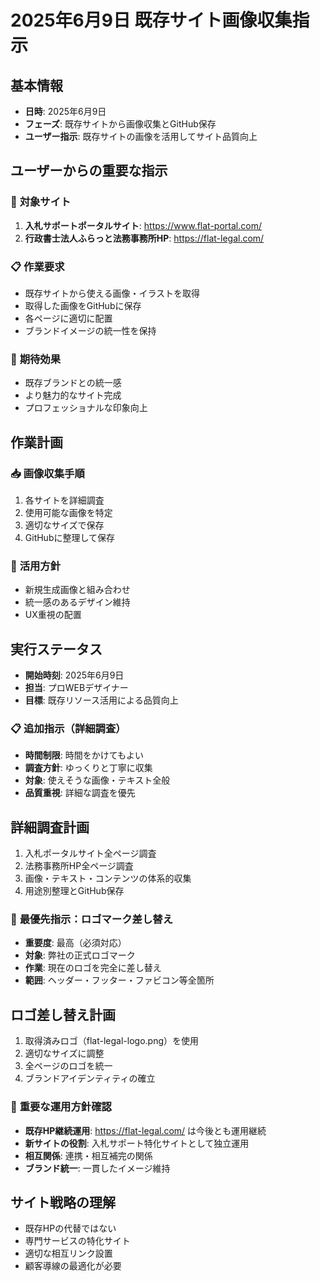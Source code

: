 # 2025年6月9日 既存サイト画像収集指示

## 基本情報
- **日時**: 2025年6月9日
- **フェーズ**: 既存サイトから画像収集とGitHub保存
- **ユーザー指示**: 既存サイトの画像を活用してサイト品質向上

## ユーザーからの重要な指示

### 🔗 **対象サイト**
1. **入札サポートポータルサイト**: https://www.flat-portal.com/
2. **行政書士法人ふらっと法務事務所HP**: https://flat-legal.com/

### 📋 **作業要求**
- 既存サイトから使える画像・イラストを取得
- 取得した画像をGitHubに保存
- 各ページに適切に配置
- ブランドイメージの統一性を保持

### 🎯 **期待効果**
- 既存ブランドとの統一感
- より魅力的なサイト完成
- プロフェッショナルな印象向上

## 作業計画

### 📥 **画像収集手順**
1. 各サイトを詳細調査
2. 使用可能な画像を特定
3. 適切なサイズで保存
4. GitHubに整理して保存

### 🎨 **活用方針**
- 新規生成画像と組み合わせ
- 統一感のあるデザイン維持
- UX重視の配置

## 実行ステータス
- **開始時刻**: 2025年6月9日
- **担当**: プロWEBデザイナー
- **目標**: 既存リソース活用による品質向上



### 📋 **追加指示（詳細調査）**
- **時間制限**: 時間をかけてもよい
- **調査方針**: ゆっくりと丁寧に収集
- **対象**: 使えそうな画像・テキスト全般
- **品質重視**: 詳細な調査を優先

## 詳細調査計画
1. 入札ポータルサイト全ページ調査
2. 法務事務所HP全ページ調査
3. 画像・テキスト・コンテンツの体系的収集
4. 用途別整理とGitHub保存


### 🚨 **最優先指示：ロゴマーク差し替え**
- **重要度**: 最高（必須対応）
- **対象**: 弊社の正式ロゴマーク
- **作業**: 現在のロゴを完全に差し替え
- **範囲**: ヘッダー・フッター・ファビコン等全箇所

## ロゴ差し替え計画
1. 取得済みロゴ（flat-legal-logo.png）を使用
2. 適切なサイズに調整
3. 全ページのロゴを統一
4. ブランドアイデンティティの確立


### 🏢 **重要な運用方針確認**
- **既存HP継続運用**: https://flat-legal.com/ は今後とも運用継続
- **新サイトの役割**: 入札サポート特化サイトとして独立運用
- **相互関係**: 連携・相互補完の関係
- **ブランド統一**: 一貫したイメージ維持

## サイト戦略の理解
- 既存HPの代替ではない
- 専門サービスの特化サイト
- 適切な相互リンク設置
- 顧客導線の最適化が必要

